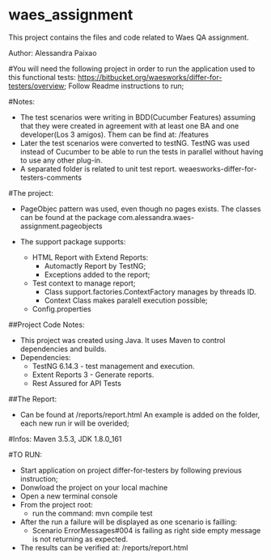 # waes_assignment
This project contains the files and code related to Waes QA assignment.

Author: Alessandra Paixao

#You will need the following project in order to run the application used to this functional tests:
 https://bitbucket.org/waesworks/differ-for-testers/overview;
 Follow Readme instructions to run;

#Notes: 
 - The test scenarios were writing in BDD(Cucumber Features) assuming that they were created in agreement with at least one BA and one developer(Los 3 amigos). Them can be find at: /features
 - Later the test scenarios were converted to testNG. TestNG was used instead of Cucumber to be able to run the tests in parallel without having to use any other plug-in.
 - A separated folder is related to unit test report. weaesworks-differ-for-testers-comments



#The project:

- PageObjec pattern was used, even though no pages exists. The classes can be found at the package com.alessandra.waes-assignment.pageobjects

- The support package supports: 
	- HTML Report with Extend Reports:
		- Automactly Report by TestNG;
		- Exceptions added to the report;
	- Test context to manage report;
		- Class support.factories.ContextFactory manages by threads ID.
		- Context Class makes paralell execution possible;
	- Config.properties 

##Project Code Notes:
 - This project was created using Java. It uses Maven to control dependencies and builds.
 - Dependencies:
    - TestNG 6.14.3 - test management and execution.
    - Extent Reports 3 - Generate reports.
    - Rest Assured for API Tests
	
##The Report:
- Can be found at /reports/report.html An example is added on the folder, each new run ir will be overided;


#Infos:
Maven 3.5.3, 
JDK 1.8.0_161

#TO RUN:
- Start application on project differ-for-testers by following previous instruction;
- Donwload the project on your local machine
- Open a new terminal console 
- From the project root:
	- run the command: mvn compile test
- After the run a failure will be displayed as one scenario is failling:
	- Scenario ErrorMessages#004 is failing as right side empty message is not returning as expected.
- The results can be verified at: /reports/report.html

